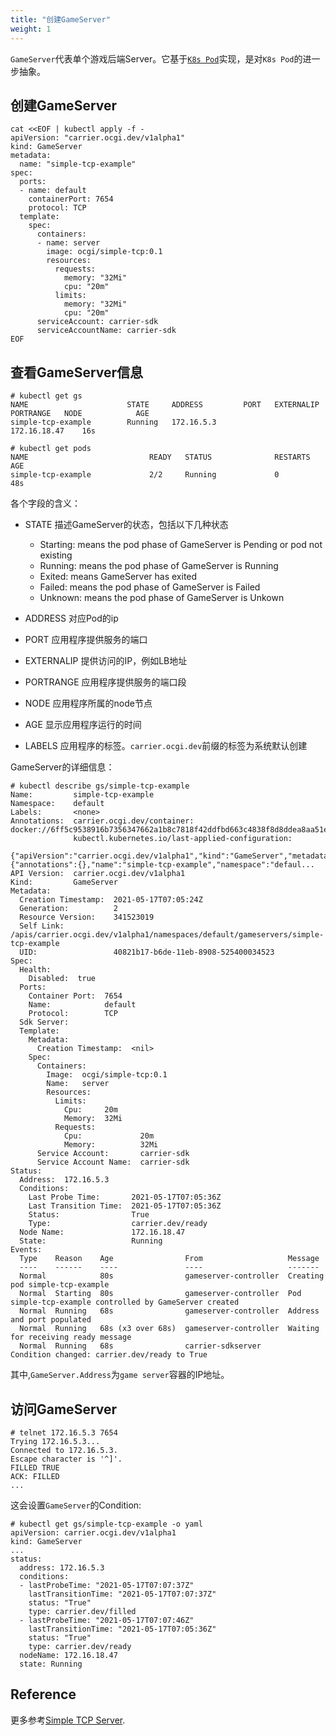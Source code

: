 ```yaml
---
title: "创建GameServer"
weight: 1
---
```


`GameServer`代表单个游戏后端Server。它基于[`K8s Pod`](https://kubernetes.io/docs/concepts/workloads/pods/)实现，是对`K8s Pod`的进一步抽象。

## 创建GameServer

```shell script
cat <<EOF | kubectl apply -f -
apiVersion: "carrier.ocgi.dev/v1alpha1"
kind: GameServer
metadata:
  name: "simple-tcp-example"
spec:
  ports:
  - name: default
    containerPort: 7654
    protocol: TCP
  template:
    spec:
      containers:
      - name: server
        image: ocgi/simple-tcp:0.1
        resources:
          requests:
            memory: "32Mi"
            cpu: "20m"
          limits:
            memory: "32Mi"
            cpu: "20m"
      serviceAccount: carrier-sdk
      serviceAccountName: carrier-sdk
EOF
```

## 查看GameServer信息

```shell script
# kubectl get gs  
NAME                      STATE     ADDRESS         PORT   EXTERNALIP   PORTRANGE   NODE            AGE
simple-tcp-example        Running   172.16.5.3                                      172.16.18.47    16s

# kubectl get pods
NAME                           READY   STATUS              RESTARTS   AGE
simple-tcp-example             2/2     Running             0          48s
```

各个字段的含义：
- STATE 描述GameServer的状态，包括以下几种状态
  - Starting: means the pod phase of GameServer is Pending or pod not existing
  - Running: means the pod phase of GameServer is Running
  - Exited: means GameServer has exited
  - Failed: means the pod phase of GameServer is Failed
  - Unknown: means the pod phase of GameServer is Unkown

- ADDRESS 对应Pod的ip
- PORT 应用程序提供服务的端口
- EXTERNALIP 提供访问的IP，例如LB地址
- PORTRANGE 应用程序提供服务的端口段
- NODE 应用程序所属的node节点
- AGE 显示应用程序运行的时间
- LABELS 应用程序的标签。`carrier.ocgi.dev`前缀的标签为系统默认创建

GameServer的详细信息：

```shell script
# kubectl describe gs/simple-tcp-example
Name:         simple-tcp-example
Namespace:    default
Labels:       <none>
Annotations:  carrier.ocgi.dev/container: docker://6ff5c9538916b7356347662a1b8c7818f42ddfbd663c4838f8d8ddea8aa51e01
              kubectl.kubernetes.io/last-applied-configuration:
                {"apiVersion":"carrier.ocgi.dev/v1alpha1","kind":"GameServer","metadata":{"annotations":{},"name":"simple-tcp-example","namespace":"defaul...
API Version:  carrier.ocgi.dev/v1alpha1
Kind:         GameServer
Metadata:
  Creation Timestamp:  2021-05-17T07:05:24Z
  Generation:          2
  Resource Version:    341523019
  Self Link:           /apis/carrier.ocgi.dev/v1alpha1/namespaces/default/gameservers/simple-tcp-example
  UID:                 40821b17-b6de-11eb-8908-525400034523
Spec:
  Health:
    Disabled:  true
  Ports:
    Container Port:  7654
    Name:            default
    Protocol:        TCP
  Sdk Server:
  Template:
    Metadata:
      Creation Timestamp:  <nil>
    Spec:
      Containers:
        Image:  ocgi/simple-tcp:0.1
        Name:   server
        Resources:
          Limits:
            Cpu:     20m
            Memory:  32Mi
          Requests:
            Cpu:             20m
            Memory:          32Mi
      Service Account:       carrier-sdk
      Service Account Name:  carrier-sdk
Status:
  Address:  172.16.5.3
  Conditions:
    Last Probe Time:       2021-05-17T07:05:36Z
    Last Transition Time:  2021-05-17T07:05:36Z
    Status:                True
    Type:                  carrier.dev/ready
  Node Name:               172.16.18.47
  State:                   Running
Events:
  Type    Reason    Age                From                   Message
  ----    ------    ----               ----                   -------
  Normal            80s                gameserver-controller  Creating pod simple-tcp-example
  Normal  Starting  80s                gameserver-controller  Pod simple-tcp-example controlled by GameServer created
  Normal  Running   68s                gameserver-controller  Address and port populated
  Normal  Running   68s (x3 over 68s)  gameserver-controller  Waiting for receiving ready message
  Normal  Running   68s                carrier-sdkserver      Condition changed: carrier.dev/ready to True
```

其中,`GameServer.Address`为`game server`容器的IP地址。

## 访问GameServer

```shell
# telnet 172.16.5.3 7654
Trying 172.16.5.3...
Connected to 172.16.5.3.
Escape character is '^]'.
FILLED TRUE
ACK: FILLED
...
```

这会设置`GameServer`的Condition:


```shell
# kubectl get gs/simple-tcp-example -o yaml
apiVersion: carrier.ocgi.dev/v1alpha1
kind: GameServer
...
status:
  address: 172.16.5.3
  conditions:
  - lastProbeTime: "2021-05-17T07:07:37Z"
    lastTransitionTime: "2021-05-17T07:07:37Z"
    status: "True"
    type: carrier.dev/filled
  - lastProbeTime: "2021-05-17T07:07:46Z"
    lastTransitionTime: "2021-05-17T07:05:36Z"
    status: "True"
    type: carrier.dev/ready
  nodeName: 172.16.18.47
  state: Running
```

## Reference

更多参考[Simple TCP Server](https://github.com/ocgi/sdk-examples/tree/master/simple-tcp).
